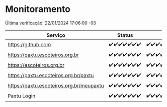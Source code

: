 # Monitoramento

Última verificação: 22/01/2024 17:06:00 -03

|Serviço|Status|Últimas 24h|
|---|---|---|
|https://github.com|<span title="2024-01-15: OK=24">✔️</span><span title="2024-01-16: OK=24">✔️</span><span title="2024-01-17: OK=24">✔️</span><span title="2024-01-18: OK=24">✔️</span><span title="2024-01-19: OK=24">✔️</span><span title="2024-01-20: OK=24">✔️</span><span title="2024-01-21: OK=20">✔️</span>|<span title="21/01/2024 17:06:00 -03 : 200">✔️</span><span title="21/01/2024 18:03:00 -03 : 200">✔️</span><span title="21/01/2024 19:04:00 -03 : 200">✔️</span><span title="21/01/2024 20:06:00 -03 : 200">✔️</span><span title="21/01/2024 21:33:00 -03 : 200">✔️</span><span title="21/01/2024 22:54:00 -03 : 200">✔️</span><span title="21/01/2024 23:26:00 -03 : 200">✔️</span><span title="22/01/2024 00:07:00 -03 : 200">✔️</span><span title="22/01/2024 01:08:00 -03 : 200">✔️</span><span title="22/01/2024 02:06:00 -03 : 200">✔️</span><span title="22/01/2024 03:09:00 -03 : 200">✔️</span><span title="22/01/2024 04:06:00 -03 : 200">✔️</span><span title="22/01/2024 05:09:00 -03 : 200">✔️</span><span title="22/01/2024 06:07:00 -03 : 200">✔️</span><span title="22/01/2024 07:07:00 -03 : 200">✔️</span><span title="22/01/2024 08:04:00 -03 : 200">✔️</span><span title="22/01/2024 09:12:00 -03 : 200">✔️</span><span title="22/01/2024 10:10:00 -03 : 200">✔️</span><span title="22/01/2024 11:06:00 -03 : 200">✔️</span><span title="22/01/2024 12:07:00 -03 : 200">✔️</span><span title="22/01/2024 13:08:00 -03 : 200">✔️</span><span title="22/01/2024 14:05:00 -03 : 200">✔️</span><span title="22/01/2024 15:08:00 -03 : 200">✔️</span><span title="22/01/2024 16:04:00 -03 : 200">✔️</span><span title="22/01/2024 17:06:00 -03 : 200">✔️</span>|
|https://paxtu.escoteiros.org.br|<span title="2024-01-15: OK=24">✔️</span><span title="2024-01-16: OK=24">✔️</span><span title="2024-01-17: OK=24">✔️</span><span title="2024-01-18: OK=24">✔️</span><span title="2024-01-19: OK=24">✔️</span><span title="2024-01-20: OK=24">✔️</span><span title="2024-01-21: OK=20">✔️</span>|<span title="21/01/2024 17:06:00 -03 : 200">✔️</span><span title="21/01/2024 18:03:00 -03 : 200">✔️</span><span title="21/01/2024 19:04:00 -03 : 200">✔️</span><span title="21/01/2024 20:06:00 -03 : 200">✔️</span><span title="21/01/2024 21:33:00 -03 : 200">✔️</span><span title="21/01/2024 22:54:00 -03 : 200">✔️</span><span title="21/01/2024 23:26:00 -03 : 200">✔️</span><span title="22/01/2024 00:07:00 -03 : 200">✔️</span><span title="22/01/2024 01:08:00 -03 : 200">✔️</span><span title="22/01/2024 02:06:00 -03 : 200">✔️</span><span title="22/01/2024 03:09:00 -03 : 200">✔️</span><span title="22/01/2024 04:06:00 -03 : 200">✔️</span><span title="22/01/2024 05:09:00 -03 : 200">✔️</span><span title="22/01/2024 06:07:00 -03 : 200">✔️</span><span title="22/01/2024 07:07:00 -03 : 200">✔️</span><span title="22/01/2024 08:04:00 -03 : 200">✔️</span><span title="22/01/2024 09:12:00 -03 : 200">✔️</span><span title="22/01/2024 10:10:00 -03 : 200">✔️</span><span title="22/01/2024 11:06:00 -03 : 200">✔️</span><span title="22/01/2024 12:07:00 -03 : 200">✔️</span><span title="22/01/2024 13:08:00 -03 : 200">✔️</span><span title="22/01/2024 14:05:00 -03 : 200">✔️</span><span title="22/01/2024 15:08:00 -03 : 200">✔️</span><span title="22/01/2024 16:04:00 -03 : 200">✔️</span><span title="22/01/2024 17:06:00 -03 : 200">✔️</span>|
|https://escoteiros.org.br|<span title="2024-01-15: OK=24">✔️</span><span title="2024-01-16: OK=24">✔️</span><span title="2024-01-17: OK=24">✔️</span><span title="2024-01-18: OK=24">✔️</span><span title="2024-01-19: OK=24">✔️</span><span title="2024-01-20: OK=24">✔️</span><span title="2024-01-21: OK=20">✔️</span>|<span title="21/01/2024 17:06:00 -03 : 200">✔️</span><span title="21/01/2024 18:03:00 -03 : 200">✔️</span><span title="21/01/2024 19:04:00 -03 : 200">✔️</span><span title="21/01/2024 20:06:00 -03 : 200">✔️</span><span title="21/01/2024 21:33:00 -03 : 200">✔️</span><span title="21/01/2024 22:54:00 -03 : 200">✔️</span><span title="21/01/2024 23:26:00 -03 : 200">✔️</span><span title="22/01/2024 00:07:00 -03 : 200">✔️</span><span title="22/01/2024 01:08:00 -03 : 200">✔️</span><span title="22/01/2024 02:06:00 -03 : 200">✔️</span><span title="22/01/2024 03:09:00 -03 : 200">✔️</span><span title="22/01/2024 04:06:00 -03 : 200">✔️</span><span title="22/01/2024 05:09:00 -03 : 200">✔️</span><span title="22/01/2024 06:07:00 -03 : 200">✔️</span><span title="22/01/2024 07:07:00 -03 : 200">✔️</span><span title="22/01/2024 08:04:00 -03 : 200">✔️</span><span title="22/01/2024 09:12:00 -03 : 200">✔️</span><span title="22/01/2024 10:10:00 -03 : 200">✔️</span><span title="22/01/2024 11:06:00 -03 : 200">✔️</span><span title="22/01/2024 12:07:00 -03 : 200">✔️</span><span title="22/01/2024 13:08:00 -03 : 200">✔️</span><span title="22/01/2024 14:05:00 -03 : 200">✔️</span><span title="22/01/2024 15:08:00 -03 : 200">✔️</span><span title="22/01/2024 16:04:00 -03 : 200">✔️</span><span title="22/01/2024 17:06:00 -03 : 200">✔️</span>|
|https://paxtu.escoteiros.org.br/paxtu|<span title="2024-01-15: OK=24">✔️</span><span title="2024-01-16: OK=24">✔️</span><span title="2024-01-17: OK=24">✔️</span><span title="2024-01-18: OK=24">✔️</span><span title="2024-01-19: OK=24">✔️</span><span title="2024-01-20: OK=24">✔️</span><span title="2024-01-21: OK=20">✔️</span>|<span title="21/01/2024 17:06:00 -03 : 200">✔️</span><span title="21/01/2024 18:03:00 -03 : 200">✔️</span><span title="21/01/2024 19:04:00 -03 : 200">✔️</span><span title="21/01/2024 20:06:00 -03 : 200">✔️</span><span title="21/01/2024 21:33:00 -03 : 200">✔️</span><span title="21/01/2024 22:54:00 -03 : 200">✔️</span><span title="21/01/2024 23:26:00 -03 : 200">✔️</span><span title="22/01/2024 00:07:00 -03 : 200">✔️</span><span title="22/01/2024 01:08:00 -03 : 200">✔️</span><span title="22/01/2024 02:06:00 -03 : 200">✔️</span><span title="22/01/2024 03:09:00 -03 : 200">✔️</span><span title="22/01/2024 04:06:00 -03 : 200">✔️</span><span title="22/01/2024 05:09:00 -03 : 200">✔️</span><span title="22/01/2024 06:07:00 -03 : 200">✔️</span><span title="22/01/2024 07:07:00 -03 : 200">✔️</span><span title="22/01/2024 08:04:00 -03 : 200">✔️</span><span title="22/01/2024 09:12:00 -03 : 200">✔️</span><span title="22/01/2024 10:10:00 -03 : 200">✔️</span><span title="22/01/2024 11:06:00 -03 : 200">✔️</span><span title="22/01/2024 12:07:00 -03 : 200">✔️</span><span title="22/01/2024 13:08:00 -03 : 200">✔️</span><span title="22/01/2024 14:05:00 -03 : 200">✔️</span><span title="22/01/2024 15:08:00 -03 : 200">✔️</span><span title="22/01/2024 16:04:00 -03 : 200">✔️</span><span title="22/01/2024 17:06:00 -03 : 200">✔️</span>|
|https://paxtu.escoteiros.org.br/meupaxtu|<span title="2024-01-15: OK=24">✔️</span><span title="2024-01-16: OK=24">✔️</span><span title="2024-01-17: OK=24">✔️</span><span title="2024-01-18: OK=24">✔️</span><span title="2024-01-19: OK=24">✔️</span><span title="2024-01-20: OK=24">✔️</span><span title="2024-01-21: OK=20">✔️</span>|<span title="21/01/2024 17:06:00 -03 : 200">✔️</span><span title="21/01/2024 18:03:00 -03 : 200">✔️</span><span title="21/01/2024 19:04:00 -03 : 200">✔️</span><span title="21/01/2024 20:06:00 -03 : 200">✔️</span><span title="21/01/2024 21:33:00 -03 : 200">✔️</span><span title="21/01/2024 22:54:00 -03 : 200">✔️</span><span title="21/01/2024 23:26:00 -03 : 200">✔️</span><span title="22/01/2024 00:07:00 -03 : 200">✔️</span><span title="22/01/2024 01:08:00 -03 : 200">✔️</span><span title="22/01/2024 02:06:00 -03 : 200">✔️</span><span title="22/01/2024 03:09:00 -03 : 200">✔️</span><span title="22/01/2024 04:06:00 -03 : 200">✔️</span><span title="22/01/2024 05:09:00 -03 : 200">✔️</span><span title="22/01/2024 06:07:00 -03 : 200">✔️</span><span title="22/01/2024 07:07:00 -03 : 200">✔️</span><span title="22/01/2024 08:04:00 -03 : 200">✔️</span><span title="22/01/2024 09:12:00 -03 : 200">✔️</span><span title="22/01/2024 10:10:00 -03 : 200">✔️</span><span title="22/01/2024 11:06:00 -03 : 200">✔️</span><span title="22/01/2024 12:07:00 -03 : 200">✔️</span><span title="22/01/2024 13:08:00 -03 : 200">✔️</span><span title="22/01/2024 14:05:00 -03 : 200">✔️</span><span title="22/01/2024 15:08:00 -03 : 200">✔️</span><span title="22/01/2024 16:04:00 -03 : 200">✔️</span><span title="22/01/2024 17:06:00 -03 : 200">✔️</span>|
|Paxtu Login|<span title="2024-01-15: OK=24">✔️</span><span title="2024-01-16: OK=24">✔️</span><span title="2024-01-17: OK=24">✔️</span><span title="2024-01-18: OK=24">✔️</span><span title="2024-01-19: OK=24">✔️</span><span title="2024-01-20: OK=24">✔️</span><span title="2024-01-21: OK=20">✔️</span>|<span title="21/01/2024 17:06:00 -03 : 200">✔️</span><span title="21/01/2024 18:03:00 -03 : 200">✔️</span><span title="21/01/2024 19:04:00 -03 : 200">✔️</span><span title="21/01/2024 20:06:00 -03 : 200">✔️</span><span title="21/01/2024 21:33:00 -03 : 200">✔️</span><span title="21/01/2024 22:54:00 -03 : 200">✔️</span><span title="21/01/2024 23:26:00 -03 : 200">✔️</span><span title="22/01/2024 00:07:00 -03 : 200">✔️</span><span title="22/01/2024 01:08:00 -03 : 200">✔️</span><span title="22/01/2024 02:06:00 -03 : 200">✔️</span><span title="22/01/2024 03:09:00 -03 : 200">✔️</span><span title="22/01/2024 04:06:00 -03 : 200">✔️</span><span title="22/01/2024 05:09:00 -03 : 200">✔️</span><span title="22/01/2024 06:07:00 -03 : 200">✔️</span><span title="22/01/2024 07:07:00 -03 : 200">✔️</span><span title="22/01/2024 08:04:00 -03 : 200">✔️</span><span title="22/01/2024 09:12:00 -03 : 200">✔️</span><span title="22/01/2024 10:10:00 -03 : 200">✔️</span><span title="22/01/2024 11:06:00 -03 : 200">✔️</span><span title="22/01/2024 12:07:00 -03 : 200">✔️</span><span title="22/01/2024 13:08:00 -03 : 200">✔️</span><span title="22/01/2024 14:05:00 -03 : 200">✔️</span><span title="22/01/2024 15:08:00 -03 : 200">✔️</span><span title="22/01/2024 16:04:00 -03 : 200">✔️</span><span title="22/01/2024 17:06:00 -03 : 200">✔️</span>|
